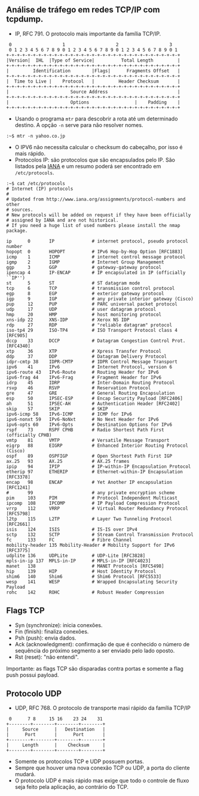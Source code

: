 ## Análise de tráfego em redes TCP/IP com tcpdump.
- IP, RFC 791. O protocolo mais importante da família TCP/IP.
~~~
 0                   1                   2                   3
 0 1 2 3 4 5 6 7 8 9 0 1 2 3 4 5 6 7 8 9 0 1 2 3 4 5 6 7 8 9 0 1
+-+-+-+-+-+-+-+-+-+-+-+-+-+-+-+-+-+-+-+-+-+-+-+-+-+-+-+-+-+-+-+-+
|Version|  IHL  |Type of Service|          Total Length         |
+-+-+-+-+-+-+-+-+-+-+-+-+-+-+-+-+-+-+-+-+-+-+-+-+-+-+-+-+-+-+-+-+
|         Identification        |Flags|      Fragments Offset   |
+-+-+-+-+-+-+-+-+-+-+-+-+-+-+-+-+-+-+-+-+-+-+-+-+-+-+-+-+-+-+-+-+
|  Time to Live |    Protocol   |         Header Checksum       |
+-+-+-+-+-+-+-+-+-+-+-+-+-+-+-+-+-+-+-+-+-+-+-+-+-+-+-+-+-+-+-+-+
|                       Source Address                          |
+-+-+-+-+-+-+-+-+-+-+-+-+-+-+-+-+-+-+-+-+-+-+-+-+-+-+-+-+-+-+-+-+
|                       Options                 |    Padding    |
+-+-+-+-+-+-+-+-+-+-+-+-+-+-+-+-+-+-+-+-+-+-+-+-+-+-+-+-+-+-+-+-+
~~~
- Usando o programa `mtr` para descobrir a rota até um determinado destino. A opção `-n` serve para não resolver nomes.
~~~
:~$ mtr -n yahoo.co.jp
~~~

- O IPV6 não necessita calcular o checksum do cabeçalho, por isso é mais rápido.
- Protocolos IP: são protocolos que são encapsulados pelo IP. São listados pela [IANA](http://www.iana.org/assignments/protocol-numbers) e um resumo poderá ser encontrado em `/etc/protocols`.
~~~
:~$ cat /etc/protocols
# Internet (IP) protocols
#
# Updated from http://www.iana.org/assignments/protocol-numbers and other
# sources.
# New protocols will be added on request if they have been officially
# assigned by IANA and are not historical.
# If you need a huge list of used numbers please install the nmap package.

ip      0       IP              # internet protocol, pseudo protocol number
hopopt  0       HOPOPT          # IPv6 Hop-by-Hop Option [RFC1883]
icmp    1       ICMP            # internet control message protocol
igmp    2       IGMP            # Internet Group Management
ggp     3       GGP             # gateway-gateway protocol
ipencap 4       IP-ENCAP        # IP encapsulated in IP (officially ``IP'')
st      5       ST              # ST datagram mode
tcp     6       TCP             # transmission control protocol
egp     8       EGP             # exterior gateway protocol
igp     9       IGP             # any private interior gateway (Cisco)
pup     12      PUP             # PARC universal packet protocol
udp     17      UDP             # user datagram protocol
hmp     20      HMP             # host monitoring protocol
xns-idp 22      XNS-IDP         # Xerox NS IDP
rdp     27      RDP             # "reliable datagram" protocol
iso-tp4 29      ISO-TP4         # ISO Transport Protocol class 4 [RFC905]
dccp    33      DCCP            # Datagram Congestion Control Prot. [RFC4340]
xtp     36      XTP             # Xpress Transfer Protocol
ddp     37      DDP             # Datagram Delivery Protocol
idpr-cmtp 38    IDPR-CMTP       # IDPR Control Message Transport
ipv6    41      IPv6            # Internet Protocol, version 6
ipv6-route 43   IPv6-Route      # Routing Header for IPv6
ipv6-frag 44    IPv6-Frag       # Fragment Header for IPv6
idrp    45      IDRP            # Inter-Domain Routing Protocol
rsvp    46      RSVP            # Reservation Protocol
gre     47      GRE             # General Routing Encapsulation
esp     50      IPSEC-ESP       # Encap Security Payload [RFC2406]
ah      51      IPSEC-AH        # Authentication Header [RFC2402]
skip    57      SKIP            # SKIP
ipv6-icmp 58    IPv6-ICMP       # ICMP for IPv6
ipv6-nonxt 59   IPv6-NoNxt      # No Next Header for IPv6
ipv6-opts 60    IPv6-Opts       # Destination Options for IPv6
rspf    73      RSPF CPHB       # Radio Shortest Path First (officially CPHB)
vmtp    81      VMTP            # Versatile Message Transport
eigrp   88      EIGRP           # Enhanced Interior Routing Protocol (Cisco)
ospf    89      OSPFIGP         # Open Shortest Path First IGP
ax.25   93      AX.25           # AX.25 frames
ipip    94      IPIP            # IP-within-IP Encapsulation Protocol
etherip 97      ETHERIP         # Ethernet-within-IP Encapsulation [RFC3378]
encap   98      ENCAP           # Yet Another IP encapsulation [RFC1241]
#       99                      # any private encryption scheme
pim     103     PIM             # Protocol Independent Multicast
ipcomp  108     IPCOMP          # IP Payload Compression Protocol
vrrp    112     VRRP            # Virtual Router Redundancy Protocol [RFC5798]
l2tp    115     L2TP            # Layer Two Tunneling Protocol [RFC2661]
isis    124     ISIS            # IS-IS over IPv4
sctp    132     SCTP            # Stream Control Transmission Protocol
fc      133     FC              # Fibre Channel
mobility-header 135 Mobility-Header # Mobility Support for IPv6 [RFC3775]
udplite 136     UDPLite         # UDP-Lite [RFC3828]
mpls-in-ip 137  MPLS-in-IP      # MPLS-in-IP [RFC4023]
manet   138                     # MANET Protocols [RFC5498]
hip     139     HIP             # Host Identity Protocol
shim6   140     Shim6           # Shim6 Protocol [RFC5533]
wesp    141     WESP            # Wrapped Encapsulating Security Payload
rohc    142     ROHC            # Robust Header Compression
~~~
 ## Flags TCP
 - Syn (synchronize): inicia conexões.
 - Fin (finish): finaliza conexões.
 - Psh (push): envia dados.
 - Ack (acknowledgment): confirmação de que é conhecido o número de sequência do próximo segmento a ser enviado pelo lado oposto.
 - Rst (reset): "não entendi".
   
Importante: as flags TCP são disparadas contra portas e somente a flag push possui payload.
 
## Protocolo UDP
- UDP, RFC 768. O protocolo de transporte masi rápido da família TCP/IP
~~~
 0      7 8     15 16    23 24    31 
+--------+--------+--------+--------+
|     Source      |   Destination   |
|      Port       |      Port       |
+--------+--------+--------+--------+
|     Length      |    Checksum     |
+--------+--------+--------+--------+
~~~
- Somente os protocolos TCP e UDP possuem portas.
- Sempre que houver uma nova conexão TCP ou UDP, a porta do cliente mudará.
- O protocolo UDP é mais rápido mas exige que todo o controle de fluxo seja feito pela aplicação, ao contrário do TCP.
